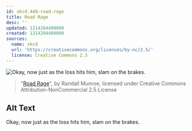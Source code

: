 ```yaml
---
id: xkcd.440-road-rage
title: Road Rage
desc: ''
updated: 1214204400000
created: 1214204400000
sources:
  name: xkcd
  url: 'https://creativecommons.org/licenses/by-nc/2.5/'
  license: Creative Commons 2.5
---
```

![Okay, now just as the loss hits him, slam on the brakes.](https://imgs.xkcd.com/comics/road_rage.png)
> "[Road Rage](https://xkcd.com/440/)", by Randall Munroe, licensed under Creative Commons Attribution-NonCommercial 2.5 License

## Alt Text
Okay, now just as the loss hits him, slam on the brakes.
